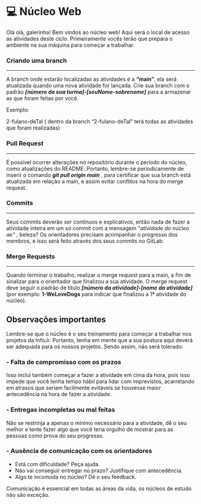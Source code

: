 # 💻 Núcleo Web

Olá olá, galerinha! Bem vindos ao núcleo web! Aqui será o local de acesso as atividades deste ciclo. Primeiramente vocês terão que prepara o ambiente na sua máquina para começar a trabalhar.

### Criando uma branch

---

A branch onde estarão localizadas as atividades é a **“main”**, ela será atualizada quando uma nova atividade for lançada.  Crie sua branch com o padrão ***[número da sua turma]-[seuNome-sobrenome]*** para a armazenar as que foram feitas por você.

Exemplo:

 2-fulano-deTal ( dentro da branch “2-fulano-deTal” terá todas as atividades que foram realizadas)

### Pull Request

---

É possível ocorrer alterações no repositório durante o período do núcleo, como atualizações do README. Portanto, lembre-se periodicamente de inserir o comando ***git pull origin main*** , para certificar que sua branch está atualizada em relação a main, e assim evitar conflitos na hora do merge request.

### Commits

---

Seus commits deverão ser contínuos e explicativos, então nada de fazer a atividade inteira em um só commit com a mensagem *"atividade do núcleo ae"*
, beleza? Os orientadores precisam acompanhar o progresso dos membros, e isso será feito através dos seus commits no GitLab.

### Merge Requests

---

Quando terminar o trabalho, realizar o merge request para a main, a fim de sinalizar para o orientador que finalizou a sua atividade. O merge request deve seguir o padrão de título ***[número da atividade]-[nome da atividade]***
 (por exemplo: **1-WeLoveDogs** para indicar que finalizou a 1ª atividade do núcleo).

## **Observações importantes**

Lembre-se que o núcleo é o seu treinamento para começar a trabalhar nos projetos da InfoJr. Portanto, tenha em mente que a sua postura aqui deverá ser adequada para os nossos projetos. Sendo assim, não será tolerado:

### - Falta de compromisso com os prazos

Isso inclui também começar a fazer a atividade em cima da hora, pois isso impede que você tenha tempo hábil para lidar com imprevistos, acarretando em atrasos que seriam facilmente evitáveis se houvesse maior antecedência na hora de fazer a atividade.

### - Entregas incompletas ou mal feitas

Não se restrinja a apenas o mínimo necessário para a atividade, dê o seu melhor e tente fazer algo que você teria orgulho de mostrar para as pessoas como prova do seu progresso.

### - Ausência de comunicação com os orientadores

- Está com dificuldade? Peça ajuda.
- Não vai conseguir entregar no prazo? Justifique com antecedência.
- Algo te incomoda no núcleo? Dê o seu feedback.

Comunicação é essencial em todas as áreas da vida, os núcleos de estudo não são exceção.